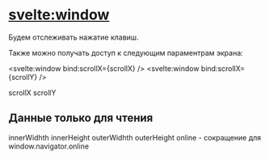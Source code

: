 # <svelte:window>

Будем отслеживать нажатие клавиш.


Также можно получать доступ к следующим параментрам экрана:

<svelte:window bind:scrollX={scrollX} />
<svelte:window bind:scrollX={scrollY} />

scrollX
scrollY

## Данные только для чтения

innerWidhth
innerHeight
outerWidhth
outerHeight
online - сокращение для window.navigator.online
